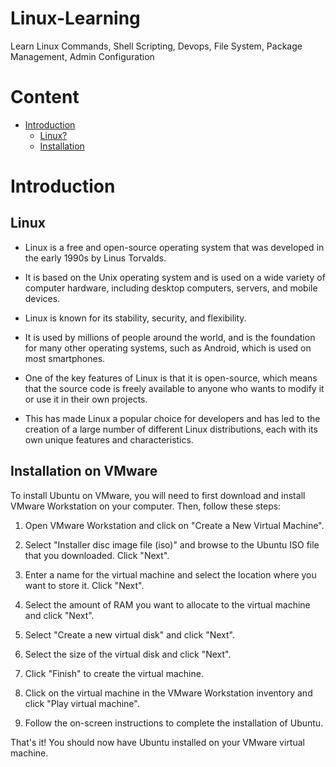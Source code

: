 # Linux-Learning

Learn Linux Commands, Shell Scripting, Devops, File System, Package Management, Admin Configuration

# Content

- [Introduction](#introduction)
  - [Linux?](#linux)
  - [Installation](#installation-on-vmware)

# Introduction

## Linux

- Linux is a free and open-source operating system that was developed in the early 1990s by Linus Torvalds.
- It is based on the Unix operating system and is used on a wide variety of computer hardware, including desktop computers, servers, and mobile devices.

- Linux is known for its stability, security, and flexibility.
- It is used by millions of people around the world, and is the foundation for many other operating systems, such as Android, which is used on most smartphones.

- One of the key features of Linux is that it is open-source, which means that the source code is freely available to anyone who wants to modify it or use it in their own projects.
- This has made Linux a popular choice for developers and has led to the creation of a large number of different Linux distributions, each with its own unique features and characteristics.

## Installation on VMware

To install Ubuntu on VMware, you will need to first download and install VMware Workstation on your computer. Then, follow these steps:

1. Open VMware Workstation and click on "Create a New Virtual Machine".

2. Select "Installer disc image file (iso)" and browse to the Ubuntu ISO file that you downloaded. Click "Next".

3. Enter a name for the virtual machine and select the location where you want to store it. Click "Next".

4. Select the amount of RAM you want to allocate to the virtual machine and click "Next".

5. Select "Create a new virtual disk" and click "Next".

6. Select the size of the virtual disk and click "Next".

7. Click "Finish" to create the virtual machine.

8. Click on the virtual machine in the VMware Workstation inventory and click "Play virtual machine".

9. Follow the on-screen instructions to complete the installation of Ubuntu.

That's it! You should now have Ubuntu installed on your VMware virtual machine.
